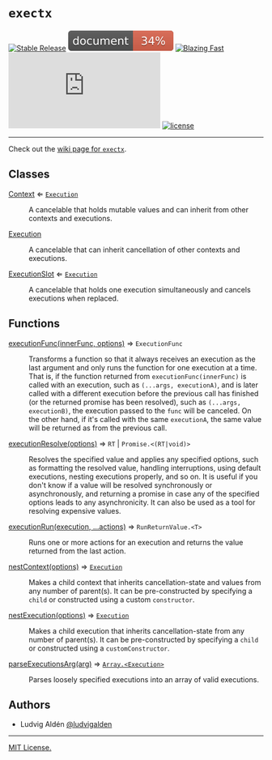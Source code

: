 # `exectx`

[![Stable Release](https://img.shields.io/npm/v/exectx.svg)](https://npm.im/exectx)
[![Documentation](https://github.com/ludvigalden/exectx/blob/main/docs/coverage.svg)](https://github.com/ludvigalden/exectx/wiki)
[![Blazing Fast](https://badgen.now.sh/badge/speed/blazing/green)](https://npm.im/exectx)
[![gzip size](http://img.badgesize.io/https://unpkg.com/exectx@latest/dist/exectx.umd.min.js?compression=gzip)](https://unpkg.com/exectx@latest/dist/exectx.umd.min.js)
[![license](https://badgen.now.sh/badge/license/MIT)](./LICENSE)

---

Check out the [wiki page for `exectx`](https://github.com/ludvigalden/exectx/wiki/exectx).

## Classes

<dl>
<dt><a href="#Context">Context</a> ⇐ <code><a href="#Execution">Execution</a></code></dt>
<dd><p>A cancelable that holds mutable values and can inherit from other contexts and executions.</p></dd>
<dt><a href="#Execution">Execution</a></dt>
<dd><p>A cancelable that can inherit cancellation of other contexts and executions.</p></dd>
<dt><a href="#ExecutionSlot">ExecutionSlot</a> ⇐ <code><a href="#Execution">Execution</a></code></dt>
<dd><p>A cancelable that holds one execution simultaneously and cancels executions when replaced.</p></dd>
</dl>

## Functions

<dl>
<dt><a href="#executionFunc">executionFunc(innerFunc, options)</a> ⇒ <code>ExecutionFunc</code></dt>
<dd><p>Transforms a function so that it always receives an execution as the last argument and only runs the function for one execution at a time.
That is, if the function returned from <code>executionFunc(innerFunc)</code> is called with an execution, such as <code>(...args, executionA)</code>, and is later
called with a different execution before the previous call has finished (or the returned promise has been resolved), such as <code>(...args, executionB)</code>,
the execution passed to the <code>func</code> will be canceled. On the other hand, if it's called with the same <code>executionA</code>, the same value will be returned as
from the previous call.</p></dd>
<dt><a href="#executionResolve">executionResolve(options)</a> ⇒ <code>RT</code> | <code>Promise.&lt;(RT|void)&gt;</code></dt>
<dd><p>Resolves the specified value and applies any specified options, such as formatting the resolved value,
handling interruptions, using default executions, nesting executions properly, and so on. It is useful
if you don't know if a value will be resolved synchronously or asynchronously, and returning a promise
in case any of the specified options leads to any asynchronicity. It can also be used as a tool
for resolving expensive values.</p></dd>
<dt><a href="#executionRun">executionRun(execution, ...actions)</a> ⇒ <code>RunReturnValue.&lt;T&gt;</code></dt>
<dd><p>Runs one or more actions for an execution and returns the value returned from the last action.</p></dd>
<dt><a href="#nestContext">nestContext(options)</a> ⇒ <code><a href="#Execution">Execution</a></code></dt>
<dd><p>Makes a child context that inherits cancellation-state and values from any number of parent(s).
It can be pre-constructed by specifying a <code>child</code> or constructed using a custom <code>constructor</code>.</p></dd>
<dt><a href="#nestExecution">nestExecution(options)</a> ⇒ <code><a href="#Execution">Execution</a></code></dt>
<dd><p>Makes a child execution that inherits cancellation-state from any number of parent(s).
It can be pre-constructed by specifying a <code>child</code> or constructed using a <code>customConstructor</code>.</p></dd>
<dt><a href="#parseExecutionsArg">parseExecutionsArg(arg)</a> ⇒ <code><a href="#Execution">Array.&lt;Execution&gt;</a></code></dt>
<dd><p>Parses loosely specified executions into an array of valid executions.</p></dd>
</dl>


## Authors

- Ludvig Aldén [@ludvigalden](https://github.com/ludvigalden)

---

[MIT License.](https://github.com/ludvigalden/exectx/blob/main/LICENSE)
